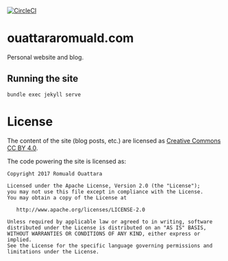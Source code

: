 [![CircleCI](https://circleci.com/gh/ouattararomuald/ouattararomuald.com/tree/gh-pages.svg?style=shield)](https://circleci.com/gh/ouattararomuald/saviez-vous-que/tree/gh-pages)

# ouattararomuald.com
Personal website and blog.

Running the site
----------------

`bundle exec jekyll serve`


License
=======

The content of the site (blog posts, etc.) are licensed as [Creative Commons CC BY 4.0](https://creativecommons.org/licenses/by/4.0/legalcode).

The code powering the site is licensed as:

    Copyright 2017 Romuald Ouattara

    Licensed under the Apache License, Version 2.0 (the "License");
    you may not use this file except in compliance with the License.
    You may obtain a copy of the License at

       http://www.apache.org/licenses/LICENSE-2.0

    Unless required by applicable law or agreed to in writing, software
    distributed under the License is distributed on an "AS IS" BASIS,
    WITHOUT WARRANTIES OR CONDITIONS OF ANY KIND, either express or implied.
    See the License for the specific language governing permissions and
    limitations under the License.

